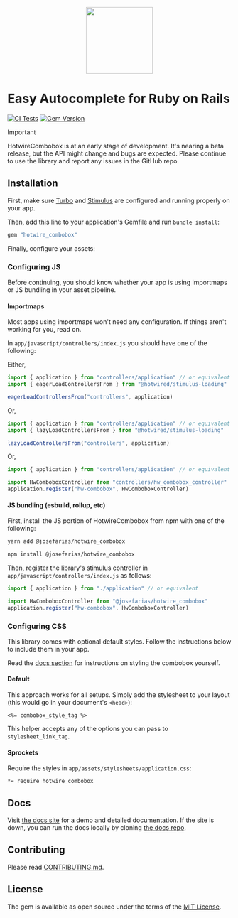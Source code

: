 <p align="center">
  <img src="docs/assets/images/logo.png" height=150>
</p>

# Easy Autocomplete for Ruby on Rails

[![CI Tests](https://github.com/josefarias/hotwire_combobox/actions/workflows/ci_tests.yml/badge.svg)](https://github.com/josefarias/hotwire_combobox/actions/workflows/ci_tests.yml) [![Gem Version](https://badge.fury.io/rb/hotwire_combobox.svg)](https://badge.fury.io/rb/hotwire_combobox)


> [!IMPORTANT]
> HotwireCombobox is at an early stage of development. It's nearing a beta release, but the API might change and bugs are expected. Please continue to use the library and report any issues in the GitHub repo.

## Installation

First, make sure [Turbo](https://github.com/hotwired/turbo-rails) and [Stimulus](https://github.com/hotwired/stimulus-rails) are configured and running properly on your app.

Then, add this line to your application's Gemfile and run `bundle install`:

```ruby
gem "hotwire_combobox"
```

Finally, configure your assets:

### Configuring JS

Before continuing, you should know whether your app is using importmaps or JS bundling in your asset pipeline.

#### Importmaps

Most apps using importmaps won't need any configuration. If things aren't working for you, read on.

In `app/javascript/controllers/index.js` you should have one of the following:

Either,

```js
import { application } from "controllers/application" // or equivalent
import { eagerLoadControllersFrom } from "@hotwired/stimulus-loading"

eagerLoadControllersFrom("controllers", application)
```

Or,

```js
import { application } from "controllers/application" // or equivalent
import { lazyLoadControllersFrom } from "@hotwired/stimulus-loading"

lazyLoadControllersFrom("controllers", application)
```

Or,

```js
import { application } from "controllers/application" // or equivalent

import HwComboboxController from "controllers/hw_combobox_controller"
application.register("hw-combobox", HwComboboxController)
```

#### JS bundling (esbuild, rollup, etc)

First, install the JS portion of HotwireCombobox from npm with one of the following:

```bash
yarn add @josefarias/hotwire_combobox
```

```bash
npm install @josefarias/hotwire_combobox
```

Then, register the library's stimulus controller in `app/javascript/controllers/index.js` as follows:

```js
import { application } from "./application" // or equivalent

import HwComboboxController from "@josefarias/hotwire_combobox"
application.register("hw-combobox", HwComboboxController)
```

### Configuring CSS

This library comes with optional default styles. Follow the instructions below to include them in your app.

Read the [docs section](#Docs) for instructions on styling the combobox yourself.

#### Default

This approach works for all setups. Simply add the stylesheet to your layout (this would go in your document's `<head>`):

```erb
<%= combobox_style_tag %>
```

This helper accepts any of the options you can pass to `stylesheet_link_tag`.

#### Sprockets

Require the styles in `app/assets/stylesheets/application.css`:

```erb
*= require hotwire_combobox
```

## Docs

Visit [the docs site](https://hotwirecombobox.com/) for a demo and detailed documentation.
If the site is down, you can run the docs locally by cloning [the docs repo](https://github.com/josefarias/hotwire_combobox_docs).

## Contributing

Please read [CONTRIBUTING.md](./CONTRIBUTING.md).

## License

The gem is available as open source under the terms of the [MIT License](https://opensource.org/licenses/MIT).

